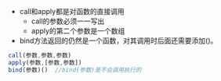 - call和apply都是对函数的直接调用
  - call的参数必须一一写出
  - apply的第二个参数是一个数组
- bind方法返回的仍然是一个函数，对其调用时后面还需要添加()。

```javascript
call(参数,参数,参数)
apply(参数,[参数,参数])
bind(参数)()  //bind(参数)是不会调用执行的
```

